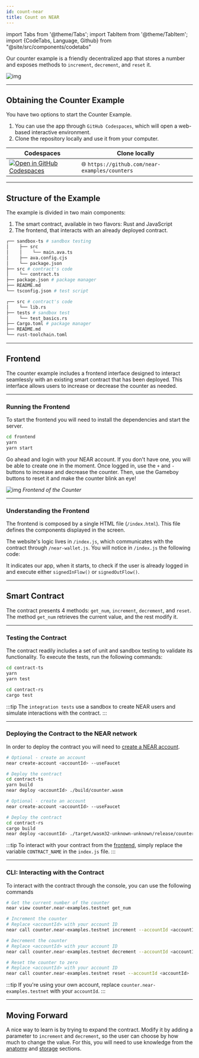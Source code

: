 ```yaml
---
id: count-near
title: Count on NEAR
---
```


import Tabs from '@theme/Tabs';
import TabItem from '@theme/TabItem';
import {CodeTabs, Language, Github} from "@site/src/components/codetabs"

Our counter example is a friendly decentralized app that stores a number and exposes methods to `increment`, `decrement`, and `reset` it.

![img](/docs/assets/examples/count-on-near-banner.png)

---

## Obtaining the Counter Example

You have two options to start the Counter Example.

1. You can use the app through `GitHub Codespaces`, which will open a web-based interactive environment.
2. Clone the repository locally and use it from your computer.

| Codespaces                                                                                                             | Clone locally                                 |
| ---------------------------------------------------------------------------------------------------------------------- | --------------------------------------------- |
| [![Open in GitHub Codespaces](https://github.com/codespaces/badge.svg)](https://codespaces.new/near-examples/counters) | 🌐 `https://github.com/near-examples/counters` |

---

## Structure of the Example

The example is divided in two main components:

1. The smart contract, available in two flavors: Rust and JavaScript
2. The frontend, that interacts with an already deployed contract.

<Tabs>

  <TabItem value="🌐 JavaScript">

```bash
┌── sandbox-ts # sandbox testing
│    ├── src
│    │    └── main.ava.ts
│    ├── ava.config.cjs
│    └── package.json
├── src # contract's code
│    └── contract.ts
├── package.json # package manager
├── README.md
└── tsconfig.json # test script
```

  </TabItem>

  <TabItem value="🦀 Rust">

```bash
┌── src # contract's code
│    └── lib.rs
├── tests # sandbox test
│    └── test_basics.rs
├── Cargo.toml # package manager
├── README.md
└── rust-toolchain.toml
```

  </TabItem>

</Tabs>

---

## Frontend

The counter example includes a frontend interface designed to interact seamlessly with an existing smart contract that has been deployed. This interface allows users to increase or decrease the counter as needed.

<hr class="subsection" />

### Running the Frontend

To start the frontend you will need to install the dependencies and start the server.

```bash
cd frontend
yarn
yarn start
```

Go ahead and login with your NEAR account. If you don't have one, you will be able to create one in the moment. Once logged in, use the `+` and `-` buttons to increase and decrease the counter. Then, use the Gameboy buttons to reset it and make the counter blink an eye!

![img](/docs/assets/examples/count-on-near.png) _Frontend of the Counter_

<hr class="subsection" />

### Understanding the Frontend

The frontend is composed by a single HTML file (`/index.html`). This file defines the components displayed in the screen.

The website's logic lives in `/index.js`, which communicates with the contract through `/near-wallet.js`. You will notice in `/index.js` the following code:

<CodeTabs>
  <Language value="🌐 JavaScript" language="ts">
    <Github fname="index.js"
            url="https://github.com/near-examples/counters/blob/main/frontend/index.js"
            start="10" end="21" />
  </Language>
</CodeTabs>

It indicates our app, when it starts, to check if the user is already logged in and execute either `signedInFlow()` or `signedOutFlow()`.

---

## Smart Contract

The contract presents 4 methods: `get_num`, `increment`, `decrement`, and `reset`. The method `get_num` retrieves the current value, and the rest modify it.

<CodeTabs>
  <Language value="🌐 JavaScript" language="ts">
    <Github fname="contract.ts"
            url="https://github.com/near-examples/counters/blob/main/contract-ts/src/contract.ts"
            start="3" end="29" />
  </Language>
  <Language value="🦀 Rust" language="rust">
    <Github fname="lib.rs"
            url="https://github.com/near-examples/counters/blob/main/contract-rs/src/lib.rs"
            start="5" end="39" />
  </Language>
</CodeTabs>

---

### Testing the Contract

The contract readily includes a set of unit and sandbox testing to validate its functionality. To execute the tests, run the following commands:

<Tabs>
  <TabItem value="🌐 JavaScript">

```bash
cd contract-ts
yarn
yarn test
```

  </TabItem>
  <TabItem value="🦀 Rust">
  
  ```bash
  cd contract-rs
  cargo test
  ```

  </TabItem>

</Tabs>

:::tip The `integration tests` use a sandbox to create NEAR users and simulate interactions with the contract. :::

<hr class="subsection" />

### Deploying the Contract to the NEAR network

In order to deploy the contract you will need to [create a NEAR account](/develop/contracts/quickstart#create-a-testnet-account).

<Tabs>
  <TabItem value="🌐 JavaScript">

```bash
# Optional - create an account
near create-account <accountId> --useFaucet

# Deploy the contract
cd contract-ts
yarn build
near deploy <accountId> ./build/counter.wasm
```

  </TabItem>
  <TabItem value="🦀 Rust">

```bash
# Optional - create an account
near create-account <accountId> --useFaucet

# Deploy the contract
cd contract-rs
cargo build
near deploy <accountId> ./target/wasm32-unknown-unknown/release/counter.wasm
```

  </TabItem>
</Tabs>

:::tip To interact with your contract from the [frontend](#frontend), simply replace the variable `CONTRACT_NAME` in the `index.js` file. :::

<hr class="subsection" />

### CLI: Interacting with the Contract

To interact with the contract through the console, you can use the following commands

```bash
# Get the current number of the counter
near view counter.near-examples.testnet get_num

# Increment the counter 
# Replace <accountId> with your account ID
near call counter.near-examples.testnet increment --accountId <accountId>

# Decrement the counter
# Replace <accountId> with your account ID
near call counter.near-examples.testnet decrement --accountId <accountId>

# Reset the counter to zero 
# Replace <accountId> with your account ID
near call counter.near-examples.testnet reset --accountId <accountId>
```

:::tip If you're using your own account, replace `counter.near-examples.testnet` with your `accountId`. :::

---

## Moving Forward

A nice way to learn is by trying to expand the contract. Modify it by adding a parameter to `increment` and `decrement`, so the user can choose by how much to change the value. For this, you will need to use knowledge from the [anatomy](../../2.develop/contracts/anatomy.md) and [storage](../../2.develop/contracts/storage.md) sections.
